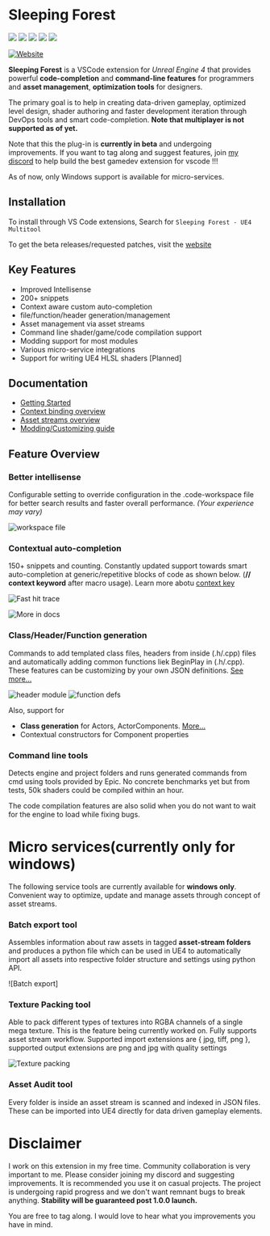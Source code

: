 # Sleeping Forest

![](https://gitlab.com/winterwildfire/ue4/trailblazer/badges/master/pipeline.svg)
![](https://img.shields.io/badge/4.24%20--%204.24-supported-green)
[![](https://img.shields.io/discord/573495259926102017)](https://discord.gg/8Qd8a66)
![](https://img.shields.io/badge/platform-windows-lightgrey)
![](https://img.shields.io/badge/replication-not%20supported-red)

[![Website](https://api.netlify.com/api/v1/badges/e3c2b5de-423f-417f-b57b-73d48f9e9c3f/deploy-status)](https://suvam0451.netlify.com/docs/trailblazer/getting-started)

**Sleeping Forest** is a VSCode extension for _Unreal Engine 4_ that provides powerful **code-completion** and **command-line features** for programmers and **asset management**, **optimization tools** for designers.

The primary goal is to help in creating data-driven gameplay, optimized level design, shader authoring and faster development iteration through DevOps tools and smart code-completion. **Note that multiplayer is not supported as of yet.**

Note that this the plug-in is **currently in beta** and undergoing improvements. If you want to tag along and suggest features, join [my discord](https://discord.gg/8Qd8a66) to help build the best gamedev extension for vscode !!!

As of now, only Windows support is available for micro-services.

## Installation

To install through VS Code extensions, Search for `Sleeping Forest - UE4 Multitool`

To get the beta releases/requested patches, visit the [website](https://suvam0451.netlify.com/docs/trailblazer/getting-started/)

## Key Features

- Improved Intellisense
- 200+ snippets
- Context aware custom auto-completion
- file/function/header generation/management
- Asset management via asset streams
- Command line shader/game/code compilation support
- Modding support for most modules
- Various micro-service integrations
- Support for writing UE4 HLSL shaders [Planned]

## Documentation

- [Getting Started](https://suvam0451.netlify.com/docs/trailblazer/getting-started/)
- [Context binding overview](https://suvam0451.netlify.com/docs/trailblazer/context-keys/)
- [Asset streams overview](https://suvam0451.netlify.com/docs/daedalus/hello-asset-streams)
- [Modding/Customizing guide](https://suvam0451.netlify.com/docs/trailblazer/extension-files)

## Feature Overview

### Better intellisense

Configurable setting to override configuration in the .code-workspace file for better search results and faster overall performance. *(Your experience may vary)*

![workspace file](https://i.imgur.com/N6ImaLr.gif)

### Contextual auto-completion

150+ snippets and counting.
Constantly updated support towards smart auto-completion at generic/repetitive blocks of code as shown below.
(**// context keyword** after macro usage). Learn more abotu [context key](https://suvam0451.netlify.com/docs/trailblazer/context-keys/)

![Fast hit trace](https://i.imgur.com/6003uFY.gif)

![More in docs](https://suvam0451.netlify.com/docs/trailblazer/context-keys/)

### Class/Header/Function generation

Commands to add templated class files, headers from inside (.h/.cpp) files and automatically adding common functions liek BeginPlay in (.h/.cpp).
These features can be customizing by your own JSON definitions. [See more...](https://suvam0451.netlify.com/docs/trailblazer/extension-files)

![header module](https://i.imgur.com/6758foW.png)
![function defs](https://i.imgur.com/XZPWFCg.gif)

Also, support for
- **Class generation** for Actors, ActorComponents. [More...]()
- Contextual constructors for Component properties

### Command line tools

Detects engine and project folders and runs generated commands from cmd using tools provided by Epic.
No concrete benchmarks yet but from tests, 50k shaders could be compiled within an hour. 

The code compilation features are also solid when you do not want to wait for the engine to load while fixing bugs.

# Micro services(currently only for windows)

The following service tools are currently available for **windows only**. Convenient way to optimize, update and manage assets through concept of asset streams.

### Batch export tool

Assembles information about raw assets in tagged **asset-stream folders** and produces a python file which can be used in UE4 to automatically
import all assets into respective folder structure and settings using python API.

![Batch export]

### Texture Packing tool

Able to pack different types of textures into RGBA channels of a single mega texture. This is the feature being currently worked on. Fully supports asset stream workflow.
Supported import extensions are { jpg, tiff, png }, supported output extensions are png and jpg with quality settings

![Texture packing](https://i.imgur.com/i8L4djk.gif)


### Asset Audit tool

Every folder is inside an asset stream is scanned and indexed in JSON files. These can be imported into UE4 directly for data driven gameplay elements.

# Disclaimer

I work on this extension in my free time. Community collaboration is very important to me. Please consider joining my discord and suggesting improvements.
It is recommended you use it on casual projects. The project is undergoing rapid progress and we don't want remnant bugs to break anything.
**Stability will be guaranteed post 1.0.0 launch.**

You are free to tag along. I would love to hear what you improvements you have in mind.
